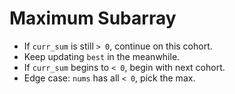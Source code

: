 # Maximum Subarray

* If `curr_sum` is still `> 0`, continue on this cohort.
* Keep updating `best` in the meanwhile.
* If `curr_sum` begins to `< 0`, begin with next cohort.
* Edge case: `nums` has all `< 0`, pick the max.
